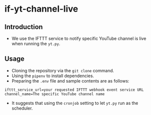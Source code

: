 # if-yt-channel-live

## Introduction

- We use the IFTTT service to notify specific YouTube channel is live when running the `yt.py`.

## Usage

- Cloning the repository via the `git clone` command.
- Using the `pipenv` to install dependencies.
- Preparing the `.env` file and sample contents are as follows:

```
ifttt_service_url=your requested IFTTT webhook event service URL
channel_name=The specific YouTube channel name
```

- It suggests that using the `cronjob` setting to let `yt.py` run as the scheduler.
